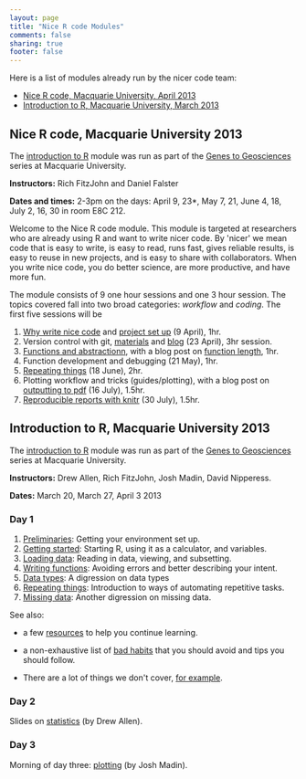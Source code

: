 ```yaml
---
layout: page
title: "Nice R code Modules"
comments: false
sharing: true
footer: false
---
```


Here is a list of modules already run by the nicer code team:

- [Nice R code, Macquarie University, April 2013](#nice-r-code-macquarie-university-2013)
- [Introduction to R, Macquarie University, March 2013](#introduction-to-r-macquarie-university-2013)

## Nice R code, Macquarie University 2013 ##

The [introduction to R](http://www.gg.mq.edu.au/rep/#GG_R_modules)
module was run as part of the
[Genes to Geosciences](http://www.gg.mq.edu.au) series at Macquarie
University.

**Instructors:** Rich FitzJohn and Daniel Falster

**Dates and times:** 2-3pm on the days: April 9, 23*, May 7, 21, June 4, 18, July 2, 16, 30 in room E8C 212.

Welcome to the Nice R code module. This module is targeted at researchers who
are already using R and want to write nicer code. By 'nicer' we mean code that
is easy to write, is easy to read, runs fast, gives reliable results, is easy
to reuse in new projects, and is easy to share with collaborators. When you
write nice code, you do better science, are more productive, and have more fun.

The  module consists of 9 one hour sessions and one 3 hour session.
The topics covered fall into two broad categories: *workflow* and
*coding*. The first five sessions will be

1. [Why write nice code](../blog/2013-04-05-why-nice-code/) and [project set up](../blog/2013-04-05-projects/) (9 April), 1hr.
2. Version control with git, [materials](../git/) and [blog](../blog/2013-04-23-git/) (23 April), 3hr session.
3. [Functions and abstractionn](/guides/functions), with a blog post on
[function length](/blog/2013-05-07-how-long-is-a-function"), 1hr.
4. Function development and debugging (21 May), 1hr.
6. [Repeating things](/guides/repeating-things) (18 June), 2hr.
7. Plotting workflow and tricks (guides/plotting), with a blog post on  [outputting to pdf](/blog/2013-07-09-figure-functions) (16 July), 1.5hr.
8. [Reproducible reports with knitr](/guides/reports) (30 July), 1.5hr.

## Introduction to R, Macquarie University 2013

The [introduction to R](http://www.gg.mq.edu.au/rep/#GG_R_modules)
module was run as part of the
[Genes to Geosciences](http://www.gg.mq.edu.au) series at Macquarie
University.

**Instructors:** Drew Allen, Rich FitzJohn, Josh Madin, David Nipperess.

**Dates:** March 20, March 27, April 3 2013

### Day 1
1. [Preliminaries](../intro/preliminaries.html): Getting your environment set
   up.
2. [Getting started](../intro/getting-started.html): Starting R, using it as
   a calculator, and variables.
3. [Loading data](../intro/loading-data.html): Reading in data, viewing, and
   subsetting.
4. [Writing functions](../intro/writing-functions.html): Avoiding errors and
   better describing your intent.
5. [Data types](../intro/data-types.html): A digression on data types
6. [Repeating things](../intro/repeating-things.html): Introduction to ways of
   automating repetitive tasks.
7. [Missing data](../intro/missing-data.html): Another digression on missing
   data.

See also:

* a few [resources](../intro/resources.html) to help you continue
learning.

* a non-exhaustive list of [bad habits](../intro/bad-habits.html)
that you should avoid and tips you should follow.

* There are a lot of things we don't cover, [for example](../intro/not-covered.html).

### Day 2

Slides on [statistics](../intro/stats.html) (by Drew Allen).

### Day 3
Morning of day three: [plotting](../intro/plotting.html) (by Josh Madin).

